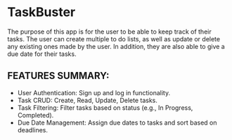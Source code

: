 # TaskBuster
The purpose of this app is for the user to be able to keep track of their tasks. The user can
create multiple to do lists, as well as update or delete any existing ones made by the user.
In addition, they are also able to give a due date for their tasks. 

## FEATURES SUMMARY:
+ User Authentication: Sign up and log in functionality.
+ Task CRUD: Create, Read, Update, Delete tasks.
+ Task Filtering: Filter tasks based on status (e.g., In Progress, Completed).
+ Due Date Management: Assign due dates to tasks and sort based on deadlines.
